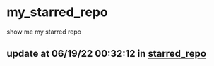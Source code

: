 # my_starred_repo
show me my starred repo

update at 06/19/22 00:32:12 in [starred_repo](./index.html)
---

